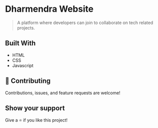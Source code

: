 # Dharmendra Website

> A platform where developers can join to collaborate on tech related projects.

## Built With

- HTML
- CSS
- Javascript

## 🤝 Contributing

Contributions, issues, and feature requests are welcome!

## Show your support

Give a ⭐️ if you like this project!
